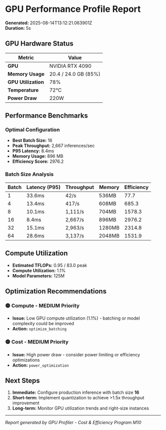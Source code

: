 # GPU Performance Profile Report

**Generated:** 2025-08-14T13:12:21.063901Z  
**Duration:** 5s

## GPU Hardware Status

| Metric | Value |
|--------|-------|
| **GPU** | NVIDIA RTX 4090 |
| **Memory Usage** | 20.4 / 24.0 GB (85%) |
| **GPU Utilization** | 78% |
| **Temperature** | 72°C |
| **Power Draw** | 220W |

## Performance Benchmarks

### Optimal Configuration
- **Best Batch Size:** 16
- **Peak Throughput:** 2,667 inferences/sec
- **P95 Latency:** 8.4ms
- **Memory Usage:** 896 MB
- **Efficiency Score:** 2976.2

### Batch Size Analysis

| Batch | Latency (P95) | Throughput | Memory | Efficiency |
|-------|---------------|------------|--------|-----------|
| 1 | 33.6ms | 42/s | 536MB | 77.7 |
| 4 | 13.4ms | 417/s | 608MB | 685.3 |
| 8 | 10.1ms | 1,111/s | 704MB | 1578.3 |
| 16 | 8.4ms | 2,667/s | 896MB | 2976.2 |
| 32 | 15.1ms | 2,963/s | 1280MB | 2314.8 |
| 64 | 28.6ms | 3,137/s | 2048MB | 1531.9 |


## Compute Utilization

- **Estimated TFLOPs:** 0.95 / 83.0 peak
- **Compute Utilization:** 1.1%
- **Model Parameters:** 125M

## Optimization Recommendations

### 🟡 Compute - MEDIUM Priority
- **Issue:** Low GPU compute utilization (1.1%) - batching or model complexity could be improved
- **Action:** `optimize_batching`

### 🟡 Cost - MEDIUM Priority
- **Issue:** High power draw - consider power limiting or efficiency optimizations
- **Action:** `power_optimization`



## Next Steps

1. **Immediate:** Configure production inference with batch size **16**
2. **Short-term:** Implement quantization to achieve >1.5x throughput improvement
3. **Long-term:** Monitor GPU utilization trends and right-size instances

---
*Report generated by GPU Profiler - Cost & Efficiency Program M10*
